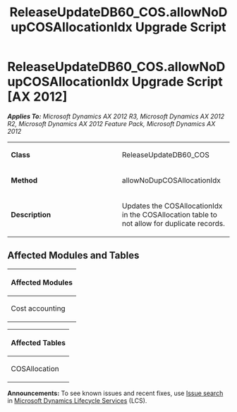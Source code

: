 ﻿---
title: ReleaseUpdateDB60_COS.allowNoDupCOSAllocationIdx Upgrade Script
TOCTitle: ReleaseUpdateDB60_COS.allowNoDupCOSAllocationIdx Upgrade Script
ms:assetid: 751e339b-43a9-c1be-23f1-a24116ab07ab
ms:mtpsurl: https://msdn.microsoft.com/en-us/library/JJ719282(v=AX.60)
ms:contentKeyID: 49709073
ms.date: 05/18/2015
mtps_version: v=AX.60
---

# ReleaseUpdateDB60\_COS.allowNoDupCOSAllocationIdx Upgrade Script [AX 2012]


_**Applies To:** Microsoft Dynamics AX 2012 R3, Microsoft Dynamics AX 2012 R2, Microsoft Dynamics AX 2012 Feature Pack, Microsoft Dynamics AX 2012_

<table>
<colgroup>
<col style="width: 50%" />
<col style="width: 50%" />
</colgroup>
<tbody>
<tr class="odd">
<td><p><strong>Class</strong></p></td>
<td><p>ReleaseUpdateDB60_COS</p></td>
</tr>
<tr class="even">
<td><p><strong>Method</strong></p></td>
<td><p>allowNoDupCOSAllocationIdx</p></td>
</tr>
<tr class="odd">
<td><p><strong>Description</strong></p></td>
<td><p>Updates the COSAllocationIdx in the COSAllocation table to not allow for duplicate records.</p></td>
</tr>
</tbody>
</table>


## Affected Modules and Tables

<table>
<colgroup>
<col style="width: 100%" />
</colgroup>
<thead>
<tr class="header">
<th><p>Affected Modules</p></th>
</tr>
</thead>
<tbody>
<tr class="odd">
<td><p>Cost accounting</p></td>
</tr>
</tbody>
</table>


<table>
<colgroup>
<col style="width: 100%" />
</colgroup>
<thead>
<tr class="header">
<th><p>Affected Tables</p></th>
</tr>
</thead>
<tbody>
<tr class="odd">
<td><p>COSAllocation</p></td>
</tr>
</tbody>
</table>

  
**Announcements:** To see known issues and recent fixes, use [Issue search](http://go.microsoft.com/fwlink/?linkid=389258) in [Microsoft Dynamics Lifecycle Services](http://go.microsoft.com/fwlink/?linkid=306505) (LCS).

